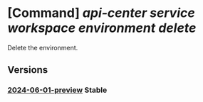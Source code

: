 # [Command] _api-center service workspace environment delete_

Delete the environment.

## Versions

### [2024-06-01-preview](/Resources/mgmt-plane/L3N1YnNjcmlwdGlvbnMve30vcmVzb3VyY2Vncm91cHMve30vcHJvdmlkZXJzL21pY3Jvc29mdC5hcGljZW50ZXIvc2VydmljZXMve30vd29ya3NwYWNlcy97fS9lbnZpcm9ubWVudHMve30=/2024-06-01-preview.xml) **Stable**

<!-- mgmt-plane /subscriptions/{}/resourcegroups/{}/providers/microsoft.apicenter/services/{}/workspaces/{}/environments/{} 2024-06-01-preview -->
